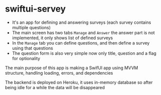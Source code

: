# swiftui-servey

- It's an app for defining and answering surveys (each survey contains multiple questions)
- The main screen has two tabs `Manage` and `Answer` the answer part is not implemented, it only shows list of defined surveys
- In the `Manage` tab you can define questions, and then define a survey using that questions
- The question form is also very simple now only title, question and a flag for optionality

The main purpose of this app is making a SwifUI app using MVVM structure, handling loading, errors, and dependencies


The backend is deployed on Heroku, it uses in-memory database so after being idle for a while the data will be disappeared
